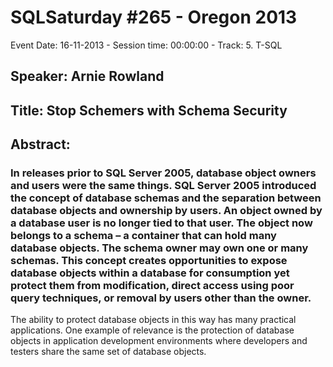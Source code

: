 # SQLSaturday #265 - Oregon 2013
Event Date: 16-11-2013 - Session time: 00:00:00 - Track: 5. T-SQL
## Speaker: Arnie Rowland
## Title: Stop Schemers with Schema Security
## Abstract:
### In releases prior to SQL Server 2005, database object owners and users were the same things. SQL Server 2005  introduced the concept of database schemas and the separation between database objects and ownership by users. An object owned by a database user is no longer tied to that user. The object now belongs to a schema – a container that can hold many database objects. The schema owner may own one or many schemas. This concept creates opportunities to expose database objects within a database for consumption yet protect them from modification, direct access using poor query techniques, or removal by users other than the owner.
 
The ability to protect database objects in this way has many practical applications. One example of relevance is the protection of database objects in application development environments where developers and testers share the same set of database objects. 
